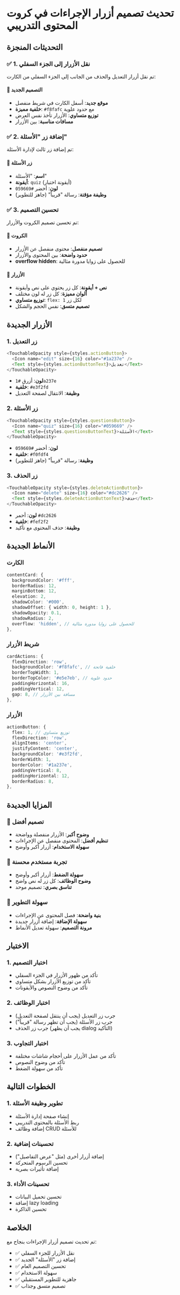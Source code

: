 # تحديث تصميم أزرار الإجراءات في كروت المحتوى التدريبي

## التحديثات المنجزة

### ✅ **1. نقل الأزرار إلى الجزء السفلي**
تم نقل أزرار التعديل والحذف من الجانب إلى الجزء السفلي من الكارت:

#### 🎨 **التصميم الجديد**
- **موقع جديد**: أسفل الكارت في شريط منفصل
- **خلفية مميزة**: `#f8fafc` مع حدود علوية
- **توزيع متساوي**: الأزرار تأخذ نفس العرض
- **مسافات مناسبة**: بين الأزرار

### ✅ **2. إضافة زر "الأسئلة"**
تم إضافة زر ثالث لإدارة الأسئلة:

#### 📝 **زر الأسئلة**
- **اسم**: "الأسئلة"
- **أيقونة**: `quiz` (أيقونة اختبار)
- **لون**: أخضر `#059669`
- **وظيفة مؤقتة**: رسالة "قريباً" (جاهز للتطوير)

### ✅ **3. تحسين التصميم**
تم تحسين تصميم الكروت والأزرار:

#### 🎯 **الكروت**
- **تصميم منفصل**: محتوى منفصل عن الأزرار
- **حدود واضحة**: بين المحتوى والأزرار
- **overflow hidden**: للحصول على زوايا مدورة مثالية

#### 🔘 **الأزرار**
- **نص + أيقونة**: كل زر يحتوي على نص وأيقونة
- **ألوان مميزة**: كل زر له لون مختلف
- **توزيع متساوي**: `flex: 1` لكل زر
- **تصميم متسق**: نفس الحجم والشكل

## الأزرار الجديدة

### 1. زر التعديل
```typescript
<TouchableOpacity style={styles.actionButton}>
  <Icon name="edit" size={16} color="#1a237e" />
  <Text style={styles.actionButtonText}>تعديل</Text>
</TouchableOpacity>
```
- **لون**: أزرق `#1a237e`
- **خلفية**: `#e3f2fd`
- **وظيفة**: الانتقال لصفحة التعديل

### 2. زر الأسئلة
```typescript
<TouchableOpacity style={styles.questionsButton}>
  <Icon name="quiz" size={16} color="#059669" />
  <Text style={styles.questionsButtonText}>الأسئلة</Text>
</TouchableOpacity>
```
- **لون**: أخضر `#059669`
- **خلفية**: `#f0fdf4`
- **وظيفة**: رسالة "قريباً" (جاهز للتطوير)

### 3. زر الحذف
```typescript
<TouchableOpacity style={styles.deleteActionButton}>
  <Icon name="delete" size={16} color="#dc2626" />
  <Text style={styles.deleteActionButtonText}>حذف</Text>
</TouchableOpacity>
```
- **لون**: أحمر `#dc2626`
- **خلفية**: `#fef2f2`
- **وظيفة**: حذف المحتوى مع تأكيد

## الأنماط الجديدة

### الكارت
```typescript
contentCard: {
  backgroundColor: '#fff',
  borderRadius: 12,
  marginBottom: 12,
  elevation: 2,
  shadowColor: '#000',
  shadowOffset: { width: 0, height: 1 },
  shadowOpacity: 0.1,
  shadowRadius: 2,
  overflow: 'hidden', // للحصول على زوايا مدورة مثالية
},
```

### شريط الأزرار
```typescript
cardActions: {
  flexDirection: 'row',
  backgroundColor: '#f8fafc', // خلفية فاتحة
  borderTopWidth: 1,
  borderTopColor: '#e5e7eb', // حدود علوية
  paddingHorizontal: 16,
  paddingVertical: 12,
  gap: 8, // مسافة بين الأزرار
},
```

### الأزرار
```typescript
actionButton: {
  flex: 1, // توزيع متساوي
  flexDirection: 'row',
  alignItems: 'center',
  justifyContent: 'center',
  backgroundColor: '#e3f2fd',
  borderWidth: 1,
  borderColor: '#1a237e',
  paddingVertical: 8,
  paddingHorizontal: 12,
  borderRadius: 8,
},
```

## المزايا الجديدة

### 🎨 **تصميم أفضل**
- **وضوح أكبر**: الأزرار منفصلة وواضحة
- **تنظيم أفضل**: المحتوى منفصل عن الإجراءات
- **سهولة الاستخدام**: أزرار أكبر وأوضح

### 📱 **تجربة مستخدم محسنة**
- **سهولة الضغط**: أزرار أكبر وأوضح
- **وضوح الوظائف**: كل زر له نص واضح
- **تناسق بصري**: تصميم موحد

### 🔧 **سهولة التطوير**
- **بنية واضحة**: فصل المحتوى عن الإجراءات
- **سهولة الإضافة**: إضافة أزرار جديدة
- **مرونة التصميم**: سهولة تعديل الأنماط

## الاختبار

### 1. اختبار التصميم
- تأكد من ظهور الأزرار في الجزء السفلي
- تأكد من توزيع الأزرار بشكل متساوي
- تأكد من وضوح النصوص والأيقونات

### 2. اختبار الوظائف
- جرب زر التعديل (يجب أن ينتقل لصفحة التعديل)
- جرب زر الأسئلة (يجب أن تظهر رسالة "قريباً")
- جرب زر الحذف (يجب أن يظهر dialog التأكيد)

### 3. اختبار التجاوب
- تأكد من عمل الأزرار على أحجام شاشات مختلفة
- تأكد من وضوح النصوص
- تأكد من سهولة الضغط

## الخطوات التالية

### 1. تطوير وظيفة الأسئلة
- إنشاء صفحة إدارة الأسئلة
- ربط الأسئلة بالمحتوى التدريبي
- إضافة وظائف CRUD للأسئلة

### 2. تحسينات إضافية
- إضافة أزرار أخرى (مثل "عرض التفاصيل")
- تحسين الرسوم المتحركة
- إضافة تأثيرات بصرية

### 3. تحسينات الأداء
- تحسين تحميل البيانات
- إضافة lazy loading
- تحسين الذاكرة

## الخلاصة

تم تحديث تصميم أزرار الإجراءات بنجاح مع:
- ✅ نقل الأزرار للجزء السفلي
- ✅ إضافة زر "الأسئلة" الجديد
- ✅ تحسين التصميم العام
- ✅ سهولة الاستخدام
- ✅ جاهزية للتطوير المستقبلي
- ✅ تصميم متسق وجذاب
